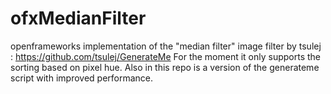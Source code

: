 # ofxMedianFilter
openframeworks implementation of the "median filter" image filter by tsulej : https://github.com/tsulej/GenerateMe
For the moment it only supports the sorting based on pixel hue.
Also in this repo is a version of the generateme script with improved performance.
